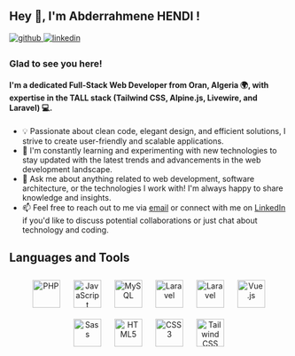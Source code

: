 
## Hey 👋, I'm Abderrahmene HENDI !  
  
<a href="https://github.com/Abderrahmene-Hnd" target="_blank">
<img src=https://img.shields.io/badge/github-%2324292e.svg?&style=for-the-badge&logo=github&logoColor=white alt=github style="margin-bottom: 5px;" />
</a>
<a href="https://linkedin.com/in/abderrahmene-hendi-378b48220" target="_blank">
<img src=https://img.shields.io/badge/linkedin-%231E77B5.svg?&style=for-the-badge&logo=linkedin&logoColor=white alt=linkedin style="margin-bottom: 5px;" />
</a>

### Glad to see you here!  
#### I'm a dedicated Full-Stack Web Developer from Oran, Algeria 🌍, with expertise in the TALL stack (Tailwind CSS, Alpine.js, Livewire, and Laravel) 💻.

- 💡 Passionate about clean code, elegant design, and efficient solutions, I strive to create user-friendly and scalable applications.
- 🌱 I'm constantly learning and experimenting with new technologies to stay updated with the latest trends and advancements in the web development landscape.
- 💬 Ask me about anything related to web development, software architecture, or the technologies I work with! I'm always happy to share knowledge and insights.
- 📫 Feel free to reach out to me via [email](mailto:abderrahmenhendi@gmail.com) or connect with me on [LinkedIn](https://linkedin.com/in/abderrahmene-hendi-378b48220) if you'd like to discuss potential collaborations or just chat about technology and coding.

## Languages and Tools  
<div align="center">  
<a href="https://www.php.net/" target="_blank"><img style="margin: 10px" src="https://profilinator.rishav.dev/skills-assets/php-original.svg" alt="PHP" height="50" /></a>  
<a href="https://www.javascript.com/" target="_blank"><img style="margin: 10px" src="https://profilinator.rishav.dev/skills-assets/javascript-original.svg" alt="JavaScript" height="50" /></a>  
<a href="https://www.mysql.com/" target="_blank"><img style="margin: 10px" src="https://profilinator.rishav.dev/skills-assets/mysql-original-wordmark.svg" alt="MySQL" height="50" /></a>  
<a href="https://laravel.com/" target="_blank"><img style="margin: 10px" src="https://www.svgrepo.com/show/353985/laravel.svg" alt="Laravel" height="50" /></a>  
<a href="https://alpinejs.dev/" target="_blank"><img style="margin: 10px" src="https://www.markusantonwolf.com/topics/alpine-js/alpinejs-logo.svg" alt="Laravel" height="50" /></a>  
<a href="https://laravel-livewire.com/" target="_blank"><img style="margin: 10px" src="https://files.svgcdn.io/devicon/livewire.svg" alt="Vue.js" height="50" /></a>  
<a href="https://filamentphp.com/" target="_blank"><img style="margin: 10px" src="https://www.svgrepo.com/show/402081/light-bulb.svg" alt="Sass" height="50" /></a>  
<a href="https://en.wikipedia.org/wiki/HTML5" target="_blank"><img style="margin: 10px" src="https://profilinator.rishav.dev/skills-assets/html5-original-wordmark.svg" alt="HTML5" height="50" /></a> 
 <a href="https://www.w3schools.com/css/" target="_blank"><img style="margin: 10px" src="https://profilinator.rishav.dev/skills-assets/css3-original-wordmark.svg" alt="CSS3" height="50" /></a>   
 <a href="https://www.tailwindcss.com/" target="_blank"><img style="margin: 10px" src="https://profilinator.rishav.dev/skills-assets/tailwindcss.svg" alt="Tailwind CSS" height="50" /></a>  
</div>  
